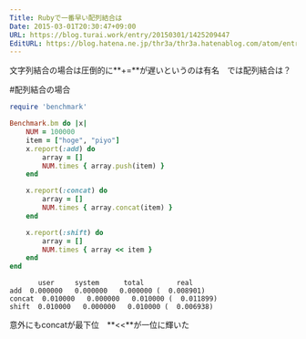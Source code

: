 ```yaml
---
Title: Rubyで一番早い配列結合は
Date: 2015-03-01T20:30:47+09:00
URL: https://blog.turai.work/entry/20150301/1425209447
EditURL: https://blog.hatena.ne.jp/thr3a/thr3a.hatenablog.com/atom/entry/8454420450086171961
---
```


文字列結合の場合は圧倒的に**+=**が遅いというのは有名　では配列結合は？

#配列結合の場合
```ruby
require 'benchmark'

Benchmark.bm do |x|
	NUM = 100000
	item = ["hoge", "piyo"]
	x.report(:add) do
		array = []
		NUM.times { array.push(item) }
	end

	x.report(:concat) do
		array = []
		NUM.times { array.concat(item) }
	end

	x.report(:shift) do
		array = []
		NUM.times { array << item }
	end
end
```
```
       user     system      total        real
add  0.000000   0.000000   0.000000 (  0.008901)
concat  0.010000   0.000000   0.010000 (  0.011899)
shift  0.010000   0.000000   0.010000 (  0.006938)
```
意外にもconcatが最下位　**<<**が一位に輝いた
